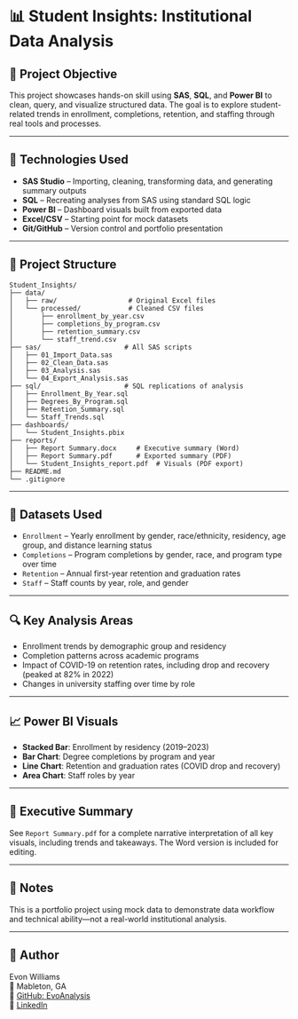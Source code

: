 # 📊 Student Insights: Institutional Data Analysis

## 🎯 Project Objective
This project showcases hands-on skill using **SAS**, **SQL**, and **Power BI** to clean, query, and visualize structured data. The goal is to explore student-related trends in enrollment, completions, retention, and staffing through real tools and processes.

---

## 🧠 Technologies Used
- **SAS Studio** – Importing, cleaning, transforming data, and generating summary outputs
- **SQL** – Recreating analyses from SAS using standard SQL logic
- **Power BI** – Dashboard visuals built from exported data
- **Excel/CSV** – Starting point for mock datasets
- **Git/GitHub** – Version control and portfolio presentation

---

## 📁 Project Structure
```
Student_Insights/
├── data/
│   ├── raw/                  # Original Excel files
│   └── processed/            # Cleaned CSV files
│       ├── enrollment_by_year.csv
│       ├── completions_by_program.csv
│       ├── retention_summary.csv
│       └── staff_trend.csv
├── sas/                     # All SAS scripts
│   ├── 01_Import_Data.sas
│   ├── 02_Clean_Data.sas
│   ├── 03_Analysis.sas
│   └── 04_Export_Analysis.sas
├── sql/                     # SQL replications of analysis
│   ├── Enrollment_By_Year.sql
│   ├── Degrees_By_Program.sql
│   ├── Retention_Summary.sql
│   └── Staff_Trends.sql
├── dashboards/
│   └── Student_Insights.pbix
├── reports/
│   ├── Report Summary.docx     # Executive summary (Word)
│   ├── Report Summary.pdf      # Exported summary (PDF)
│   └── Student_Insights_report.pdf  # Visuals (PDF export)
├── README.md
└── .gitignore
```

---

## 📂 Datasets Used
- `Enrollment` – Yearly enrollment by gender, race/ethnicity, residency, age group, and distance learning status
- `Completions` – Program completions by gender, race, and program type over time
- `Retention` – Annual first-year retention and graduation rates
- `Staff` – Staff counts by year, role, and gender

---

## 🔍 Key Analysis Areas
- Enrollment trends by demographic group and residency
- Completion patterns across academic programs
- Impact of COVID-19 on retention rates, including drop and recovery (peaked at 82% in 2022)
- Changes in university staffing over time by role

---

## 📈 Power BI Visuals
- **Stacked Bar**: Enrollment by residency (2019–2023)
- **Bar Chart**: Degree completions by program and year
- **Line Chart**: Retention and graduation rates (COVID drop and recovery)
- **Area Chart**: Staff roles by year

---

## 📝 Executive Summary
See `Report Summary.pdf` for a complete narrative interpretation of all key visuals, including trends and takeaways. The Word version is included for editing.

---

## 📌 Notes
This is a portfolio project using mock data to demonstrate data workflow and technical ability—not a real-world institutional analysis.

---

## 👤 Author
Evon Williams  
📍 Mableton, GA  
🔗 [GitHub: EvoAnalysis](https://github.com/EvoAnalysis)  
🔗 [LinkedIn](https://linkedin.com/in/evon-williams-03729989)